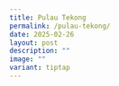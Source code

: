 ```yaml
---
title: Pulau Tekong
permalink: /pulau-tekong/
date: 2025-02-26
layout: post
description: ""
image: ""
variant: tiptap
---
```

